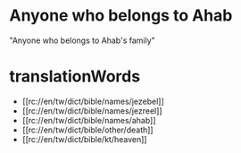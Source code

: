 # Anyone who belongs to Ahab

"Anyone who belongs to Ahab's family"

# translationWords

* [[rc://en/tw/dict/bible/names/jezebel]]
* [[rc://en/tw/dict/bible/names/jezreel]]
* [[rc://en/tw/dict/bible/names/ahab]]
* [[rc://en/tw/dict/bible/other/death]]
* [[rc://en/tw/dict/bible/kt/heaven]]